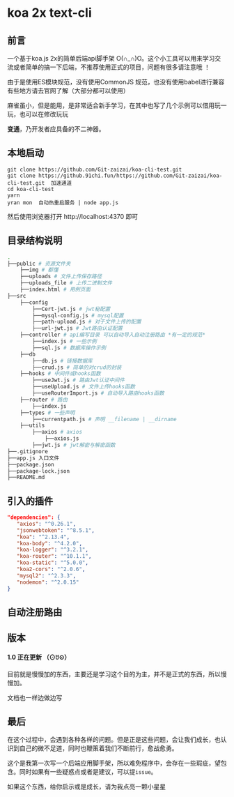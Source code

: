 # koa 2x text-cli

## 前言

一个基于koa.js 2x的简单后端api脚手架 O(∩_∩)O。这个小工具可以用来学习交流或者简单的搞一下后端，不推荐使用正式的项目，问题有很多请注意哦 ！

由于是使用ES模块规范，没有使用CommonJS 规范，也没有使用babel进行兼容有些地方请去官网了解（大部分都可以使用）

麻雀虽小，但是能用，是非常适合新手学习，在其中也写了几个示例可以借用玩一玩，也可以在修改玩玩

**变通**，乃开发者应具备的不二神器。

## 本地启动

```
git clone https://github.com/Git-zaizai/koa-cli-test.git
git clone https://github.91chi.fun/https://github.com/Git-zaizai/koa-cli-test.git  加速通道
cd koa-cli-test
yarn
yran mon  自动热重启服务 | node app.js
```

然后使用浏览器打开 http://localhost:4370 即可

## 目录结构说明

```bash
.
├──public # 资源文件夹
	├──img # 都懂
    ├──uploads # 文件上传保存路径
    ├──uploads_file # 上传二进制文件
    ├──index.html # 用例页面
├──src
	├──config
		├──Cert-jwt.js # jwt秘配置
		├──mysql-config.js # mysql配置
		├──path-upload.js # 对于文件上传的配置
		├──url-jwt.js # Jwt路由认证配置
	├──controller # api编写目录 可以自动导入自动注册路由 *有一定的规范*
		├──index.js # 一些示例
		├──sql.js # 数据库操作示例
	├──db
		├──db.js # 链接数据库
		├──crud.js # 简单的对crud的封装
	├──hooks # 中间件或hooks函数
		├──useJwt.js # 路由Jwt认证中间件
		├──useUpload.js # 文件上传hooks函数
		├──useRouterImport.js # 自动导入路由hooks函数
	├──router # 路由
		├──index.js
	├──types # 一些声明
		├──currentpath.js # 声明 __filename | __dirname
	├──utils
		├──axios # axios
			├──axios.js 
		├──jwt.js # jwt解密与解密函数
├──.gitignore 
├──app.js 入口文件
├──package.json
├──package-lock.json
├──README.md
```

## 引入的插件

```json
"dependencies": {
   "axios": "^0.26.1",
   "jsonwebtoken": "^8.5.1",
   "koa": "^2.13.4",
   "koa-body": "^4.2.0",
   "koa-logger": "^3.2.1",
   "koa-router": "^10.1.1",
   "koa-static": "^5.0.0",
   "koa2-cors": "^2.0.6",
   "mysql2": "^2.3.3",
   "nodemon": "^2.0.15"
}
```

## 自动注册路由



## 版本

#### 1.0 正在更新 （⊙ꇴ⊙）

目前就是慢慢加的东西，主要还是学习这个目的为主，并不是正式的东西，所以慢慢加。

文档也一样边做边写

## 最后

在这个过程中，会遇到各种各样的问题。但是正是这些问题，会让我们成长，也认识到自己的微不足道，同时也鞭策着我们不断前行，愈战愈勇。

这个是我第一次写一个后端应用脚手架，所以难免程序中，会存在一些瑕疵，望包含。同时如果有一些疑惑点或者是建议，可以提`issue`。

如果这个东西，给你启示或是成长，请为我点亮一颗小星星